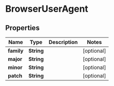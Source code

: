 

# BrowserUserAgent


## Properties

| Name | Type | Description | Notes |
|------------ | ------------- | ------------- | -------------|
|**family** | **String** |  |  [optional] |
|**major** | **String** |  |  [optional] |
|**minor** | **String** |  |  [optional] |
|**patch** | **String** |  |  [optional] |




